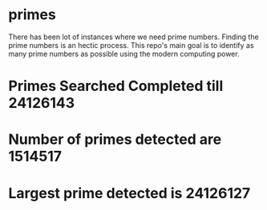 # primes
There has been lot of instances where we need prime numbers. Finding the prime numbers is an hectic process. This repo's main goal is to identify as many prime numbers as possible using the modern computing power.

# Primes Searched Completed till 24126143
# Number of primes detected are 1514517
# Largest prime detected is 24126127
